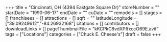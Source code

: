 +++
title = "Cincinnati, OH (4394 Eastgate Square Dr)"
storeNumber = ""
startDate = "1990-06-17"
endDate = ""
cuDate = ""
remodels = []
stages = []
franchisees = []
attractions = []
sqft = ""
latitudeLongitude = ["39.09249612","-84.26932168"]
citations = []
contributors = []
downloadLinks = []
pageThumbnailFile = "kKCPkC8vdXPffxccO69E.avif"
tags = ["Locations"]
categories = ["Chuck E. Cheese's"]
draft = false
+++

